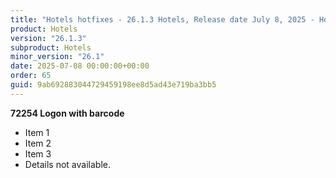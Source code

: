 ```yaml
---
title: "Hotels hotfixes - 26.1.3 Hotels, Release date July 8, 2025 - Hotfixes"
product: Hotels
version: "26.1.3"
subproduct: Hotels
minor_version: "26.1"
date: 2025-07-08 00:00:00+00:00
order: 65
guid: 9ab692883044729459198ee8d5ad43e719ba3bb5
---
```


**72254 Logon with barcode**- Item 1- Item 2- Item 3- Details not available.
